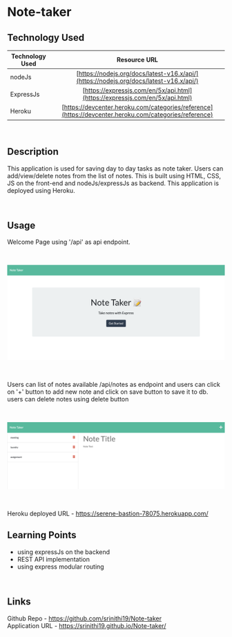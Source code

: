 # Note-taker

## Technology Used 

| Technology Used         | Resource URL           | 
| ------------- |:-------------:| 
| nodeJs | [https://nodejs.org/docs/latest-v16.x/api/](https://nodejs.org/docs/latest-v16.x/api/)     |   
| ExpressJs | [https://expressjs.com/en/5x/api.html](https://expressjs.com/en/5x/api.html)     |   
| Heroku | [https://devcenter.heroku.com/categories/reference](https://devcenter.heroku.com/categories/reference)     |   


</br>

## Description 

This application is used for saving day to day tasks as note taker. Users can add/view/delete notes from the list of notes. This is built using HTML, CSS, JS on the front-end and nodeJs/expressJs as backend. This application is deployed using Heroku.

<br />

## Usage 

Welcome Page using '/api' as api endpoint.

<br/>

![Introduction Page](./images/Homepage.png)

<br>

Users can list of notes available /api/notes as endpoint and users can click on '+' button to add new note and click on save button to save it to db. users can delete notes using delete button

<br />

![Notes list](./images/noteslist.png)

<br />

Heroku deployed URL - https://serene-bastion-78075.herokuapp.com/

## Learning Points 

* using expressJs on the backend
* REST API implementation
* using express modular routing

<br />

## Links

Github Repo - https://github.com/srinithi19/Note-taker <br>
Application URL - https://srinithi19.github.io/Note-taker/
